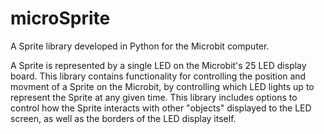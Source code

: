 # microSprite
A Sprite library developed in Python for the Microbit computer. 

A Sprite is represented by a single LED on the Microbit's 25 LED display board. This library contains functionality for controlling the position and movment of a Sprite on the Microbit, by controlling which LED lights up to represent the Sprite at any given time. This library includes options to control how the Sprite interacts with other "objects" displayed to the LED screen, as well as the borders of the LED display itself.
